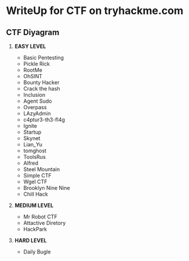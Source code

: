 # WriteUp for CTF on tryhackme.com

## CTF Diyagram

1. **EASY LEVEL**
   - Basic Pentesting
   - Pickle Rick
   - RootMe
   - OhSINT
   - Bounty Hacker
   - Crack the hash
   - Inclusion
   - Agent Sudo
   - Overpass
   - LAzyAdmin
   - c4ptur3-th3-fl4g
   - Ignite
   - Startup
   - Skynet
   - Lian_Yu
   - tomghost
   - ToolsRus
   - Alfred
   - Steel Mountain
   - Simple CTF
   - Wgel CTF
   - Brooklyn Nine Nine
   - Chill Hack

2. **MEDIUM LEVEL**
   - Mr Robot CTF
   - Attactive Diretory
   - HackPark

3. **HARD LEVEL**
   - Daily Bugle
